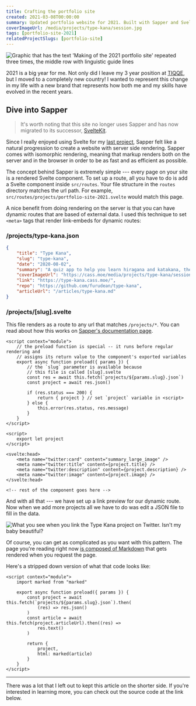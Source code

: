 ```yaml
---
title: Crafting the portfolio site
created: 2021-03-08T00:00:00
summary: Updated portfolio website for 2021. Built with Sapper and Svelte.
coverImageUrl: /media/projects/type-kana/session.jpg
tags: [portfolio-site-2021]
relatedProjectSlugs: [portfolio-site]
---
```


<script context="module">
  import { load } from "./_load"
  export { load }
</script>

![Graphic that has the text 'Making of the 2021 portfolio site' repeated three times, the middle row with linguistic guide lines](/media/projects/portfolio-site-2021/cover.png)

2021 is a big year for me. Not only did I leave my 3 year position at
[TIQQE](https://tiqqe.com/), but I moved to a completely new country! I wanted
to represent this change in my life with a new brand that represents how both me
and my skills have evolved in the recent years.

## Dive into Sapper

> It's worth noting that this site no longer uses Sapper and has now migrated to
> its successor, [SvelteKit](https://kit.svelte.dev/).

Since I really enjoyed using Svelte for my [last project](/projects/type-kana),
Sapper felt like a natural progression to create a website with server side
rendering. Sapper comes with isomorphic rendering, meaning that markup renders
both on the server and in the browser in order to be as fast and as efficient as
possible.

The concept behind Sapper is extremely simple --- every page on your site is a
rendered Svelte component. To set up a route, all you have to do is add a Svelte
component inside `src/routes`. Your file structure in the `routes` directory
matches the url path. For example,
`src/routes/projects/portfolio-site-2021.svelte` would match this page.

A nice benefit from doing rendering on the server is that you can have dynamic
routes that are based of external data. I used this technique to set `<meta>`
tags that render link-embeds for dynamic routes:

### /projects/type-kana.json

```json
{
	"title": "Type Kana",
	"slug": "type-kana",
	"date": "2020-08-02",
	"summary": "A quiz app to help you learn hiragana and katakana, the Japanese syllabaries. Powered by Svelte.",
	"coverImageUrl": "https://cass.moe/media/projects/type-kana/session.jpg",
	"link": "https://type-kana.cass.moe/",
	"repo": "https://github.com/furudean/type-kana",
	"articleUrl": "/articles/type-kana.md"
}
```

### /projects/[slug].svelte

This file renders as a route to any url that matches `/projects/*`. You
can read about how this works on [Sapper's documentation page](https://sapper.svelte.dev/docs#Pages).

```svelte
<script context="module">
	// the preload function is special -- it runs before regular rendering and
	// assigns its return value to the component's exported variables
	export async function preload({ params }) {
		// the `slug` parameter is available because
		// this file is called [slug].svelte
		const res = await this.fetch(`projects/${params.slug}.json`)
		const project = await res.json()

		if (res.status === 200) {
			return { project } // set `project` variable in <script>
		} else {
			this.error(res.status, res.message)
		}
	}
</script>

<script>
	export let project
</script>

<svelte:head>
	<meta name="twitter:card" content="summary_large_image" />
	<meta name="twitter:title" content={project.title} />
	<meta name="twitter:description" content={project.description} />
	<meta name="twitter:image" content={project.image} />
</svelte:head>

<!-- rest of the component goes here -->
```

And with all that --- we have set up a link preview for our dynamic route. Now
when we add more projects all we have to do was edit a JSON file to fill in the
data.

![What you see when you link the Type Kana project on Twitter. Isn't my baby beautiful?](/media/projects/portfolio-site-2021/link-preview.png "A screenshot of the link preview for a project as it appears on twitter.com")

Of course, you can get as complicated as you want with this pattern. The page
you're reading right now [is composed of
Markdown](/articles/portfolio-site-2021.md) that gets rendered when you request
the page.

Here's a stripped down version of what that code looks like:

```svelte
<script context="module">
	import marked from "marked"

	export async function preload({ params }) {
		const project = await this.fetch(`projects/${params.slug}.json`).then(
			(res) => res.json()
		)
		const article = await this.fetch(project.articleUrl).then((res) =>
			res.text()
		)

		return {
			project,
			html: marked(article)
		}
	}
</script>
```

---

There was a lot that I left out to kept this article on the shorter side. If
you're interested in learning more, you can check out the source code at the
link below.

